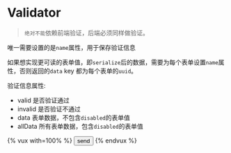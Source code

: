 # Validator


> `绝对不能`依赖前端验证，后端必须同样做验证。

唯一需要设置的是`name`属性，用于保存验证信息

如果想实现更可读的表单值，即`serialize`后的数据，需要为每个表单设置`name`属性，否则返回的`data` key 都为每个表单的`uuid`。

验证信息属性:

+ valid 是否验证通过
+ invalid 是否验证不通过
+ data 表单数据，不包含`disabled`的表单值
+ allData 所有表单数据，包含`disabled`的表单值

{% vux with=100% %}
<validator name="demo">
  <input type="submit" value="send" v-if="$demo.valid">
</validator>
{% endvux %}
